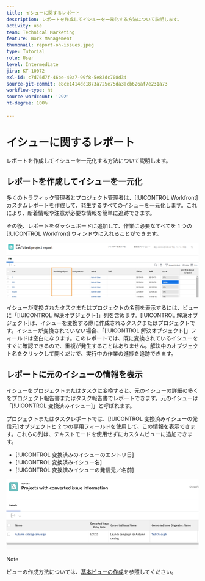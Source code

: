 ```yaml
---
title: イシューに関するレポート
description: レポートを作成してイシューを一元化する方法について説明します。
activity: use
team: Technical Marketing
feature: Work Management
thumbnail: report-on-issues.jpeg
type: Tutorial
role: User
level: Intermediate
jira: KT-10072
exl-id: c7d76d7f-46be-40a7-99f8-5e83dc708d34
source-git-commit: e8ce1414dc1873a725e75da3acb626af7e231a73
workflow-type: ht
source-wordcount: '292'
ht-degree: 100%

---
```


# イシューに関するレポート

レポートを作成してイシューを一元化する方法について説明します。

## レポートを作成してイシューを一元化

多くのトラフィック管理者とプロジェクト管理者は、[!UICONTROL Workfront] カスタムレポートを作成して、発生するすべてのイシューを一元化します。これにより、新着情報や注意が必要な情報を簡単に追跡できます。

その後、レポートをダッシュボードに追加して、作業に必要なすべてを 1 つの [!UICONTROL Workfront] ウィンドウに入れることができます。

![イシューレポートの[!UICONTROL オブジェクトの解決]列の画像。](assets/18-resolving-object-report.png)

イシューが変換されたタスクまたはプロジェクトの名前を表示するには、ビューに「[!UICONTROL 解決オブジェクト]」列を含めます。[!UICONTROL 解決オブジェクト]は、イシューを変換する際に作成されるタスクまたはプロジェクトです。イシューが変換されていない場合、「[!UICONTROL 解決オブジェクト]」フィールドは空白になります。このレポートでは、既に変換されているイシューをすぐに確認できるので、重複が発生することはありません。解決中のオブジェクト名をクリックして開くだけで、実行中の作業の進捗を追跡できます。

## レポートに元のイシューの情報を表示

イシューをプロジェクトまたはタスクに変換すると、元のイシューの詳細の多くをプロジェクト報告書またはタスク報告書でレポートできます。元のイシューは「[!UICONTROL 変換済みイシュー]」と呼ばれます。

プロジェクトまたはタスクレポートでは、[!UICONTROL 変換済みイシューの発信元]オブジェクトと 2 つの専用フィールドを使用して、この情報を表示できます。これらの列は、テキストモードを使用せずにカスタムビューに追加できます。

* [!UICONTROL 変換済みのイシューのエントリ日]
* [!UICONTROL 変換済みイシュー名]
* [!UICONTROL 変換済みイシューの発信元／名前]

![イシュー報告情報の画像。](assets/19-text-mode-reporting-for-issues.png)

>[!NOTE]
>
>ビューの作成方法については、[基本ビューの作成](https://experienceleague.adobe.com/docs/workfront-learn/tutorials-workfront/reporting/basic-reporting/create-a-basic-view.html?lang=ja)を参照してください。

